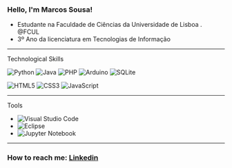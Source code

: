 ### Hello, I'm  Marcos Sousa!
- Estudante na Faculdade de Ciências da Universidade de Lisboa . @FCUL 
- 3º Ano da licenciatura em Tecnologias de Informação

<hr>

Technological Skills

 ![Python](https://img.shields.io/badge/python-3670A0?style=for-the-badge&logo=python&logoColor=ffdd54)
 ![Java](https://img.shields.io/badge/java-%23ED8B00.svg?style=for-the-badge&logo=java&logoColor=white)
 ![PHP](https://img.shields.io/badge/php-%23777BB4.svg?style=for-the-badge&logo=php&logoColor=white)
 ![Arduino](https://img.shields.io/badge/-Arduino-00979D?style=for-the-badge&logo=Arduino&logoColor=white)
 ![SQLite](https://img.shields.io/badge/sqlite-%2307405e.svg?style=for-the-badge&logo=sqlite&logoColor=white)


 ![HTML5](https://img.shields.io/badge/html5-%23E34F26.svg?style=for-the-badge&logo=html5&logoColor=white)
 ![CSS3](https://img.shields.io/badge/css3-%231572B6.svg?style=for-the-badge&logo=css3&logoColor=white)
 ![JavaScript](https://img.shields.io/badge/javascript-%23323330.svg?style=for-the-badge&logo=javascript&logoColor=%23F7DF1E)

<hr>

Tools
  - ![Visual Studio Code](https://img.shields.io/badge/Visual%20Studio%20Code-0078d7.svg?style=for-the-badge&logo=visual-studio-code&logoColor=white)
  - ![Eclipse](https://img.shields.io/badge/Eclipse-FE7A16.svg?style=for-the-badge&logo=Eclipse&logoColor=white)
  - ![Jupyter Notebook](https://img.shields.io/badge/jupyter-%23FA0F00.svg?style=for-the-badge&logo=jupyter&logoColor=white)

<hr>

### How to reach me: <a href="https://www.linkedin.com/in/marcos-sousa-leitao/"> Linkedin</a>

<!--
**Marcos-Sousa-Developer/Marcos-Sousa-Developer** is a ✨ _special_ ✨ repository because its `README.md` (this file) appears on your GitHub profile.

Here are some ideas to get you started:

- 🔭 I’m currently working on ...
- 🌱 I’m currently learning ...
- 👯 I’m looking to collaborate on ...
- 🤔 I’m looking for help with ...
- 💬 Ask me about ...
- 📫 How to reach me: ...
- 😄 Pronouns: ...
- ⚡ Fun fact: ...
-->
